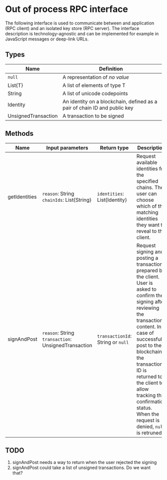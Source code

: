 # Out of process RPC interface

The following interface is used to communicate between and application (RPC
client) and an isolated key store (RPC server). The interface description is
technology-agnostic and can be implemented for example in JavaScript messages or
deep-link URLs.

## Types

| Name                | Definition                                                                |
| ------------------- | ------------------------------------------------------------------------- |
| `null`              | A representation of _no value_                                            |
| List{T}             | A list of elements of type T                                              |
| String              | A list of unicode codepoints                                              |
| Identity            | An identity on a blockchain, defined as a pair of chain ID and public key |
| UnsignedTransaction | A transaction to be signed                                                |

## Methods

| Name          | Input parameters                                       | Return type                       | Description                                                                                                                                                                                                                                                                                                                          |
| ------------- | ------------------------------------------------------ | --------------------------------- | ------------------------------------------------------------------------------------------------------------------------------------------------------------------------------------------------------------------------------------------------------------------------------------------------------------------------------------ |
| getIdentities | `reason`: String<br>`chainIds`: List{String}           | `identities`: List{Identity}      | Request available identities for the specified chains. The user can choose which of the matching identities they want to reveal to the client.                                                                                                                                                                                       |
| signAndPost   | `reason`: String<br>`transaction`: UnsignedTransaction | `transactionId`: String or `null` | Request signing and posting a transaction prepared by the client. User is asked to confirm the signing after reviewing the transaction content. In case of successful post to the blockchain, the transaction ID is returned to the client to allow tracking the confirmation status. When the request is denied, `null` is retruned |

## TODO

1. signAndPost needs a way to return when the user rejected the signing
2. signAndPost could take a list of unsigned transactions. Do we want that?

